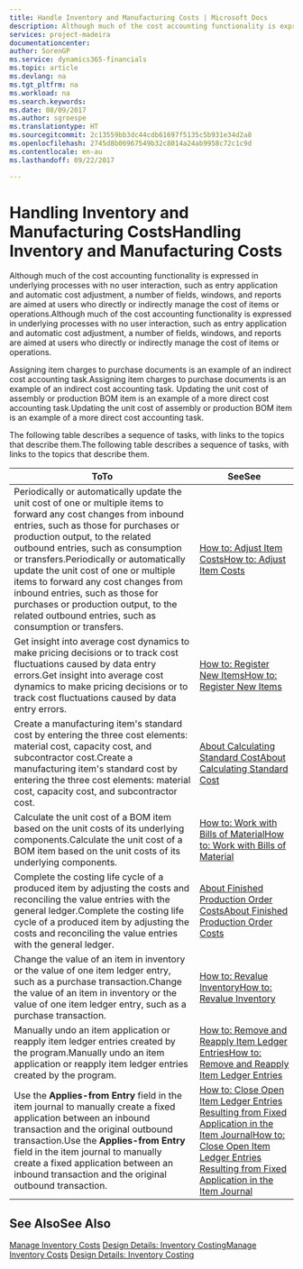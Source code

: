 ```yaml
---
title: Handle Inventory and Manufacturing Costs | Microsoft Docs
description: Although much of the cost accounting functionality is expressed in underlying processes with no user interaction, such as entry application and automatic cost adjustment, a number of fields, windows, and reports are aimed at users who directly or indirectly manage the cost of items or operations.
services: project-madeira
documentationcenter: 
author: SorenGP
ms.service: dynamics365-financials
ms.topic: article
ms.devlang: na
ms.tgt_pltfrm: na
ms.workload: na
ms.search.keywords: 
ms.date: 08/09/2017
ms.author: sgroespe
ms.translationtype: HT
ms.sourcegitcommit: 2c13559bb3dc44cdb61697f5135c5b931e34d2a8
ms.openlocfilehash: 2745d8b06967549b32c8014a24ab9958c72c1c9d
ms.contentlocale: en-au
ms.lasthandoff: 09/22/2017

---
```

# <a name="handling-inventory-and-manufacturing-costs"></a><span data-ttu-id="44ba9-103">Handling Inventory and Manufacturing Costs</span><span class="sxs-lookup"><span data-stu-id="44ba9-103">Handling Inventory and Manufacturing Costs</span></span>
<span data-ttu-id="44ba9-104">Although much of the cost accounting functionality is expressed in underlying processes with no user interaction, such as entry application and automatic cost adjustment, a number of fields, windows, and reports are aimed at users who directly or indirectly manage the cost of items or operations.</span><span class="sxs-lookup"><span data-stu-id="44ba9-104">Although much of the cost accounting functionality is expressed in underlying processes with no user interaction, such as entry application and automatic cost adjustment, a number of fields, windows, and reports are aimed at users who directly or indirectly manage the cost of items or operations.</span></span>  

 <span data-ttu-id="44ba9-105">Assigning item charges to purchase documents is an example of an indirect cost accounting task.</span><span class="sxs-lookup"><span data-stu-id="44ba9-105">Assigning item charges to purchase documents is an example of an indirect cost accounting task.</span></span> <span data-ttu-id="44ba9-106">Updating the unit cost of assembly or production BOM item is an example of a more direct cost accounting task.</span><span class="sxs-lookup"><span data-stu-id="44ba9-106">Updating the unit cost of assembly or production BOM item is an example of a more direct cost accounting task.</span></span>  

 <span data-ttu-id="44ba9-107">The following table describes a sequence of tasks, with links to the topics that describe them.</span><span class="sxs-lookup"><span data-stu-id="44ba9-107">The following table describes a sequence of tasks, with links to the topics that describe them.</span></span>   

|<span data-ttu-id="44ba9-108">**To**</span><span class="sxs-lookup"><span data-stu-id="44ba9-108">**To**</span></span>|<span data-ttu-id="44ba9-109">**See**</span><span class="sxs-lookup"><span data-stu-id="44ba9-109">**See**</span></span>|  
|------------|-------------|  
|<span data-ttu-id="44ba9-110">Periodically or automatically update the unit cost of one or multiple items to forward any cost changes from inbound entries, such as those for purchases or production output, to the related outbound entries, such as consumption or transfers.</span><span class="sxs-lookup"><span data-stu-id="44ba9-110">Periodically or automatically update the unit cost of one or multiple items to forward any cost changes from inbound entries, such as those for purchases or production output, to the related outbound entries, such as consumption or transfers.</span></span>|[<span data-ttu-id="44ba9-111">How to: Adjust Item Costs</span><span class="sxs-lookup"><span data-stu-id="44ba9-111">How to: Adjust Item Costs</span></span>](inventory-how-adjust-item-costs.md)|  
|<span data-ttu-id="44ba9-112">Get insight into average cost dynamics to make pricing decisions or to track cost fluctuations caused by data entry errors.</span><span class="sxs-lookup"><span data-stu-id="44ba9-112">Get insight into average cost dynamics to make pricing decisions or to track cost fluctuations caused by data entry errors.</span></span>|[<span data-ttu-id="44ba9-113">How to: Register New Items</span><span class="sxs-lookup"><span data-stu-id="44ba9-113">How to: Register New Items</span></span>](inventory-how-register-new-items.md)|  
|<span data-ttu-id="44ba9-114">Create a manufacturing item's standard cost by entering the three cost elements: material cost, capacity cost, and subcontractor cost.</span><span class="sxs-lookup"><span data-stu-id="44ba9-114">Create a manufacturing item's standard cost by entering the three cost elements: material cost, capacity cost, and subcontractor cost.</span></span>|[<span data-ttu-id="44ba9-115">About Calculating Standard Cost</span><span class="sxs-lookup"><span data-stu-id="44ba9-115">About Calculating Standard Cost</span></span>](finance-about-calculating-standard-cost.md)|  
|<span data-ttu-id="44ba9-116">Calculate the unit cost of a BOM item based on the unit costs of its underlying components.</span><span class="sxs-lookup"><span data-stu-id="44ba9-116">Calculate the unit cost of a BOM item based on the unit costs of its underlying components.</span></span>|[<span data-ttu-id="44ba9-117">How to: Work with Bills of Material</span><span class="sxs-lookup"><span data-stu-id="44ba9-117">How to: Work with Bills of Material</span></span>](inventory-how-work-BOMs.md)|  
|<span data-ttu-id="44ba9-118">Complete the costing life cycle of a produced item by adjusting the costs and reconciling the value entries with the general ledger.</span><span class="sxs-lookup"><span data-stu-id="44ba9-118">Complete the costing life cycle of a produced item by adjusting the costs and reconciling the value entries with the general ledger.</span></span>|[<span data-ttu-id="44ba9-119">About Finished Production Order Costs</span><span class="sxs-lookup"><span data-stu-id="44ba9-119">About Finished Production Order Costs</span></span>](finance-about-finished-production-order-costs.md)|  
|<span data-ttu-id="44ba9-120">Change the value of an item in inventory or the value of one item ledger entry, such as a purchase transaction.</span><span class="sxs-lookup"><span data-stu-id="44ba9-120">Change the value of an item in inventory or the value of one item ledger entry, such as a purchase transaction.</span></span>|[<span data-ttu-id="44ba9-121">How to: Revalue Inventory</span><span class="sxs-lookup"><span data-stu-id="44ba9-121">How to: Revalue Inventory</span></span>](inventory-how-revalue-inventory.md)|
|<span data-ttu-id="44ba9-122">Manually undo an item application or reapply item ledger entries created by the program.</span><span class="sxs-lookup"><span data-stu-id="44ba9-122">Manually undo an item application or reapply item ledger entries created by the program.</span></span>|[<span data-ttu-id="44ba9-123">How to: Remove and Reapply Item Ledger Entries</span><span class="sxs-lookup"><span data-stu-id="44ba9-123">How to: Remove and Reapply Item Ledger Entries</span></span>](finance-how-to-remove-and-reapply-item-entries.md)|  
|<span data-ttu-id="44ba9-124">Use the **Applies-from Entry** field in the item journal to manually create a fixed application between an inbound transaction and the original outbound transaction.</span><span class="sxs-lookup"><span data-stu-id="44ba9-124">Use the **Applies-from Entry** field in the item journal to manually create a fixed application between an inbound transaction and the original outbound transaction.</span></span>|[<span data-ttu-id="44ba9-125">How to: Close Open Item Ledger Entries Resulting from Fixed Application in the Item Journal</span><span class="sxs-lookup"><span data-stu-id="44ba9-125">How to: Close Open Item Ledger Entries Resulting from Fixed Application in the Item Journal</span></span>](finance-how-to-close-open-item-ledger-entries-resulting-from-fixed-application-in-the-item-journal.md)|  

## <a name="see-also"></a><span data-ttu-id="44ba9-126">See Also</span><span class="sxs-lookup"><span data-stu-id="44ba9-126">See Also</span></span>  
<span data-ttu-id="44ba9-127">[Manage Inventory Costs](finance-manage-inventory-costs.md)
[Design Details: Inventory Costing](design-details-inventory-costing.md)</span><span class="sxs-lookup"><span data-stu-id="44ba9-127">[Manage Inventory Costs](finance-manage-inventory-costs.md)
[Design Details: Inventory Costing](design-details-inventory-costing.md)</span></span>

